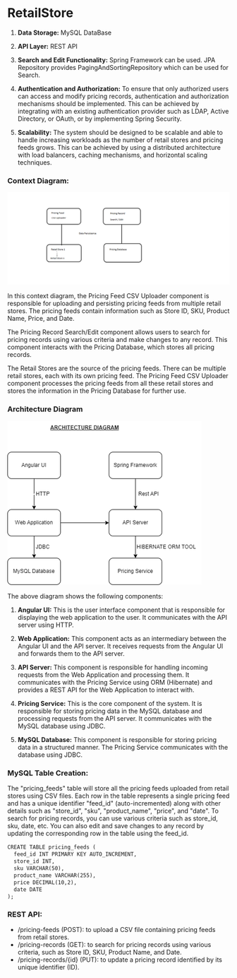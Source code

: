 # RetailStore

1. **Data Storage:** MySQL DataBase

2. **API Layer:** REST API

3. **Search and Edit Functionality:** Spring Framework can be used. JPA Repository provides PagingAndSortingRepository which can be used for Search.

4. **Authentication and Authorization:** To ensure that only authorized users can access and modify pricing records, authentication and authorization mechanisms should be implemented. This can be achieved by integrating with an existing authentication provider such as LDAP, Active Directory, or OAuth, or by implementing Spring Security.

5. **Scalability:** The system should be designed to be scalable and able to handle increasing workloads as the number of retail stores and pricing feeds grows. This can be achieved by using a distributed architecture with load balancers, caching mechanisms, and horizontal scaling techniques.

### Context Diagram:

![context diagram](https://github.com/sindhujaSJ/RetailStore/blob/main/Context%20Diagram.png)

In this context diagram, the Pricing Feed CSV Uploader component is responsible for uploading and persisting pricing feeds from multiple retail stores. The pricing feeds contain information such as Store ID, SKU, Product Name, Price, and Date.

The Pricing Record Search/Edit component allows users to search for pricing records using various criteria and make changes to any record. This component interacts with the Pricing Database, which stores all pricing records.

The Retail Stores are the source of the pricing feeds. There can be multiple retail stores, each with its own pricing feed. The Pricing Feed CSV Uploader component processes the pricing feeds from all these retail stores and stores the information in the Pricing Database for further use.


### Architecture Diagram

![Architecture Diagram](https://github.com/sindhujaSJ/RetailStore/blob/main/ArchitectureDiagram.png)

The above diagram shows the following components:

1. **Angular UI:** This is the user interface component that is responsible for displaying the web application to the user. It communicates with the API server using HTTP.

2. **Web Application:** This component acts as an intermediary between the Angular UI and the API server. It receives requests from the Angular UI and forwards them to the API server.

3. **API Server:** This component is responsible for handling incoming requests from the Web Application and processing them. It communicates with the Pricing Service using ORM (Hibernate) and provides a REST API for the Web Application to interact with.

4. **Pricing Service:** This is the core component of the system. It is responsible for storing pricing data in the MySQL database and processing requests from the API server. It communicates with the MySQL database using JDBC.

5. **MySQL Database:** This component is responsible for storing pricing data in a structured manner. The Pricing Service communicates with the database using JDBC.



### MySQL Table Creation:

The "pricing_feeds" table will store all the pricing feeds uploaded from retail stores using CSV files. Each row in the table represents a single pricing feed and has a unique identifier "feed_id" (auto-incremented) along with other details such as "store_id", "sku", "product_name", "price", and "date".
To search for pricing records, you can use various criteria such as store_id, sku, date, etc. You can also edit and save changes to any record by updating the corresponding row in the table using the feed_id.

    CREATE TABLE pricing_feeds (
      feed_id INT PRIMARY KEY AUTO_INCREMENT,
      store_id INT,
      sku VARCHAR(50),
      product_name VARCHAR(255),
      price DECIMAL(10,2),
      date DATE
    );


### REST API:

*	/pricing-feeds (POST): to upload a CSV file containing pricing feeds from retail stores.
*	/pricing-records (GET): to search for pricing records using various criteria, such as Store ID, SKU, Product Name, and Date.
*	/pricing-records/{id} (PUT): to update a pricing record identified by its unique identifier (ID).
